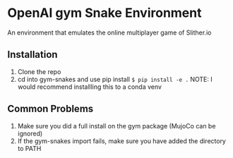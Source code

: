 # OpenAI gym Snake Environment

An environment that emulates the online multiplayer game of Slither.io

## Installation
1. Clone the repo
2. cd into gym-snakes and use pip install
`$ pip install -e .` NOTE: I would recommend installling this to a conda venv

## Common Problems
1. Make sure you did a full install on the gym package (MujoCo can be ignored)
2. If the gym-snakes import fails, make sure you have added the directory to PATH


